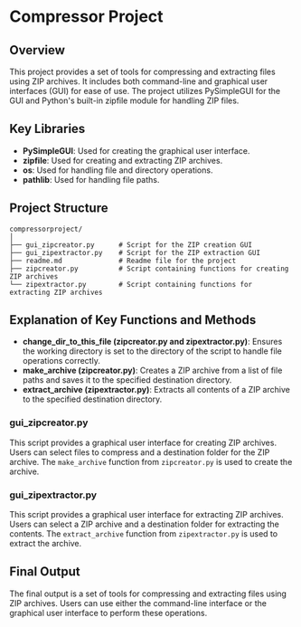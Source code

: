 # Compressor Project

## Overview
This project provides a set of tools for compressing and extracting files using ZIP archives. It includes both command-line and graphical user interfaces (GUI) for ease of use. The project utilizes PySimpleGUI for the GUI and Python's built-in zipfile module for handling ZIP files.

## Key Libraries
- **PySimpleGUI**: Used for creating the graphical user interface.
- **zipfile**: Used for creating and extracting ZIP archives.
- **os**: Used for handling file and directory operations.
- **pathlib**: Used for handling file paths.

## Project Structure
```
compressorproject/
│
├── gui_zipcreator.py      # Script for the ZIP creation GUI
├── gui_zipextractor.py    # Script for the ZIP extraction GUI
├── readme.md              # Readme file for the project
├── zipcreator.py          # Script containing functions for creating ZIP archives
└── zipextractor.py        # Script containing functions for extracting ZIP archives
```

## Explanation of Key Functions and Methods
- **change_dir_to_this_file (zipcreator.py and zipextractor.py)**: Ensures the working directory is set to the directory of the script to handle file operations correctly.
- **make_archive (zipcreator.py)**: Creates a ZIP archive from a list of file paths and saves it to the specified destination directory.
- **extract_archive (zipextractor.py)**: Extracts all contents of a ZIP archive to the specified destination directory.

### gui_zipcreator.py
This script provides a graphical user interface for creating ZIP archives. Users can select files to compress and a destination folder for the ZIP archive. The `make_archive` function from `zipcreator.py` is used to create the archive.

### gui_zipextractor.py
This script provides a graphical user interface for extracting ZIP archives. Users can select a ZIP archive and a destination folder for extracting the contents. The `extract_archive` function from `zipextractor.py` is used to extract the archive.

## Final Output
The final output is a set of tools for compressing and extracting files using ZIP archives. Users can use either the command-line interface or the graphical user interface to perform these operations.
